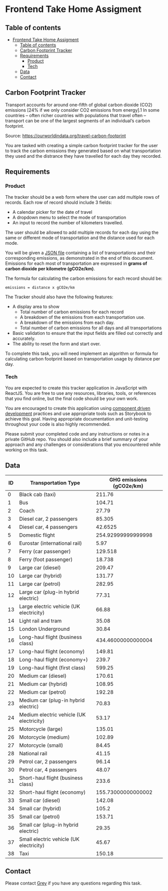 # Frontend Take Home Assigment

## Table of contents

- [Frontend Take Home Assigment](#frontend-take-home-assigment)
  - [Table of contents](#table-of-contents)
  - [Carbon Footprint Tracker](#carbon-footprint-tracker)
  - [Requirements](#requirements)
    - [Product](#product)
    - [Tech](#tech)
  - [Data](#data)
  - [Contact](#contact)

## Carbon Footprint Tracker

Transport accounts for around one-fifth of global carbon dioxide (CO2) emissions [24% if we only consider CO2 emissions from energy].1 In some countries – often richer countries with populations that travel often – transport can be one of the largest segments of an individual’s carbon footprint.

Source: https://ourworldindata.org/travel-carbon-footprint

You are tasked with creating a simple carbon footprint tracker for the user to track the carbon emissions they generated based on what transportation they used and the distrance they have travelled for each day they recorded. 

## Requirements

### Product 

The tracker should be a web form where the user can add multiple rows of records. Each row of record should include 3 fields: 

* A calendar picker for the date of travel
* A dropdown menu to select the mode of transportation
* An input to record the number of kilometers travelled. 

The user should be allowed to add multiple records for each day using the same or different mode of transportation and the distance used for each mode.

You will be given a [JSON file](transportation-emissions.json) containing a list of transportations and their corresponding emissions, as demonstrated in the end of this document. Emissions for each most of transportation are expressed in **grams of carbon dioxide per kilometre (gCO2e/km)**.

The formula for calculating the carbon emissions for each record should be: 

```
emissions = distance x gCO2e/km
```

The Tracker should also have the following features:

* A display area to show
  * Total number of carbon emissions for each record
  * A breakdown of the emissions from each transportation use.
  * A breakdown of the emissions from each day.
  * Total number of carbon emissions for all days and all transportations
* Basic validation to ensure that the input fields are filled out correctly and accurately.
* The ability to reset the form and start over.

To complete this task, you will need implement an algorithm or formula for calculating carbon footprint based on transportation usage by distance per day. 

### Tech

You are expected to create this tracker application in JavaScript with ReactJS. You are free to use any resources, libraries, tools, or references that you find online, but the final code should be your own work. 

You are encouraged to create this application using [component driven development](https://www.componentdriven.org/) practices and use appropriate tools such as Storybook to achieve this goal. Having appropriate documentation and unit-testing throughout your code is also highly recommended.

Please submit your completed code and any instructions or notes in a private GitHub repo. You should also include a brief summary of your approach and any challenges or considerations that you encountered while working on this task.

## Data 

| ID  | Transportation Type                      | GHG emissions (gCO2e/km) |
| --- | ---------------------------------------- | ------------------------ |
| 0   | Black cab (taxi)                         | 211.76                   |
| 1   | Bus                                      | 104.71                   |
| 2   | Coach                                    | 27.79                    |
| 3   | Diesel car, 2 passengers                 | 85.305                   |
| 4   | Diesel car, 4 passengers                 | 42.6525                  |
| 5   | Domestic flight                          | 254.92999999999998       |
| 6   | Eurostar (international rail)            | 5.97                     |
| 7   | Ferry (car passenger)                    | 129.518                  |
| 8   | Ferry (foot passenger)                   | 18.738                   |
| 9   | Large car (diesel)                       | 209.47                   |
| 10  | Large car (hybrid)                       | 131.77                   |
| 11  | Large car (petrol)                       | 282.95                   |
| 12  | Large car (plug-in hybrid electric)      | 77.31                    |
| 13  | Large electric vehicle (UK electricity)  | 66.88                    |
| 14  | Light rail and tram                      | 35.08                    |
| 15  | London Underground                       | 30.84                    |
| 16  | Long-haul flight (business class)        | 434.46000000000004       |
| 17  | Long-haul flight (economy)               | 149.81                   |
| 18  | Long-haul flight (economy+)              | 239.7                    |
| 19  | Long-haul flight (first class)           | 599.25                   |
| 20  | Medium car (diesel)                      | 170.61                   |
| 21  | Medium car (hybrid)                      | 108.95                   |
| 22  | Medium car (petrol)                      | 192.28                   |
| 23  | Medium car (plug-in hybrid electric)     | 70.83                    |
| 24  | Medium electric vehicle (UK electricity) | 53.17                    |
| 25  | Motorcycle (large)                       | 135.01                   |
| 26  | Motorcycle (medium)                      | 102.89                   |
| 27  | Motorcycle (small)                       | 84.45                    |
| 28  | National rail                            | 41.15                    |
| 29  | Petrol car, 2 passengers                 | 96.14                    |
| 30  | Petrol car, 4 passengers                 | 48.07                    |
| 31  | Short-haul flight (business class)       | 233.6                    |
| 32  | Short-haul flight (economy)              | 155.73000000000002       |
| 33  | Small car (diesel)                       | 142.08                   |
| 34  | Small car (hybrid)                       | 105.2                    |
| 35  | Small car (petrol)                       | 153.71                   |
| 36  | Small car (plug-in hybrid electric)      | 29.35                    |
| 37  | Small electric vehicle (UK electricity)  | 45.67                    |
| 38  | Taxi                                     | 150.18                   |

## Contact 

Please contact [Grey](mailto:grey@climateconnect.digital) if you have any questions regarding this task. 